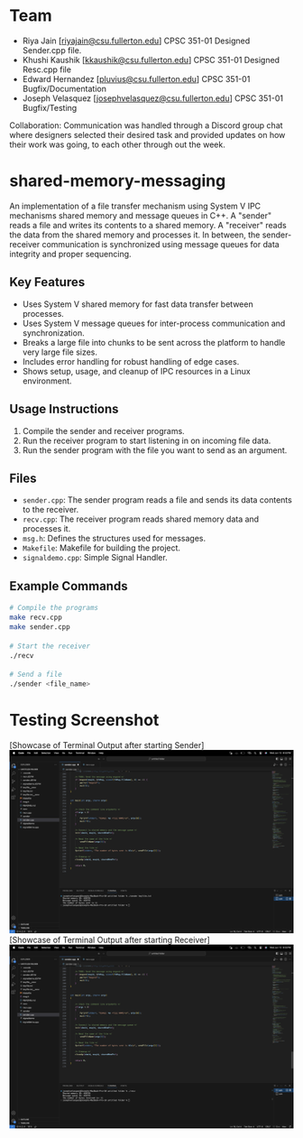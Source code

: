 
 
# Team
- Riya Jain [riyajain@csu.fullerton.edu] CPSC 351-01 Designed Sender.cpp file.
- Khushi Kaushik [kkaushik@csu.fullerton.edu] CPSC 351-01 Designed Resc.cpp file
- Edward Hernandez [pluvius@csu.fullerton.edu] CPSC 351-01 Bugfix/Documentation
- Joseph Velasquez [josephvelasquez@csu.fullerton.edu] CPSC 351-01 Bugfix/Testing
  
Collaboration: Communication was handled through a Discord group chat where designers selected their desired task and provided updates
 on how their work was going, to each other through out the week.

# shared-memory-messaging

An implementation of a file transfer mechanism using System V IPC mechanisms shared memory and message queues in C++. A "sender" reads a file and writes its contents to a shared memory. A "receiver" reads the data from the shared memory and processes it. In between, the sender-receiver communication is synchronized using message queues for data integrity and proper sequencing.

## Key Features
- Uses System V shared memory for fast data transfer between processes.
- Uses System V message queues for inter-process communication and synchronization.
- Breaks a large file into chunks to be sent across the platform to handle very large file sizes.
- Includes error handling for robust handling of edge cases.
- Shows setup, usage, and cleanup of IPC resources in a Linux environment.

## Usage Instructions
1. Compile the sender and receiver programs.
2. Run the receiver program to start listening in on incoming file data.
3. Run the sender program with the file you want to send as an argument.

## Files
- `sender.cpp`: The sender program reads a file and sends its data contents to the receiver.
- `recv.cpp`: The receiver program reads shared memory data and processes it.
- `msg.h`: Defines the structures used for messages.
- `Makefile`: Makefile for building the project.
- `signaldemo.cpp`: Simple Signal Handler.

## Example Commands
```sh
# Compile the programs
make recv.cpp
make sender.cpp

# Start the receiver
./recv

# Send a file
./sender <file_name>
```
# Testing Screenshot
[Showcase of Terminal Output after starting Sender]
![Showcase of Terminal Output after starting Sender](images/testSend.png)
[Showcase of Terminal Output after starting Receiver]
![Showcase of Terminal Output after starting Receiver](images/testReceive.png)

